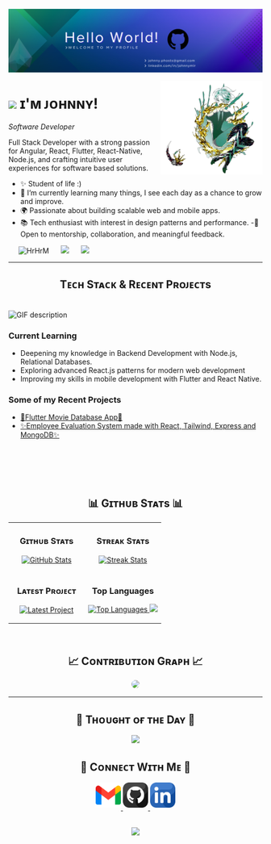 <!--Banner-->
![Kiran1689 Banner Image](./banner2.png)

<!--Image-->
<div>
  <img align="right" width="40%" src="./phos_bless.png">
</div>

<!--Header Name-->
# <img src="https://emojis.slackmojis.com/emojis/images/1531849430/4246/blob-sunglasses.gif?1531849430" width="20"/>  ɪ'ᴍ ᴊᴏʜɴɴʏ!
*Software Developer*
<br /> 

<!--Start Intro-->               
<p align="left">Full Stack Developer with a strong passion for Angular, React, Flutter, React-Native, Node.js, and crafting intuitive user experiences for software based solutions.</p>

- ✨ Student of life :)
- 🌱 I’m currently learning many things, I see each day as a chance to grow and improve.
- 🌍 Passionate about building scalable web and mobile apps.
- 📚 Tech enthusiast with interest in design patterns and performance.
-💬 Open to mentorship, collaboration, and meaningful feedback.
<!-- - 💻 Visit my [Portfolio]() for more details about my personal projects. -->
<!--End Intro-->

<!--Profile Count Badge-->
<p align="left">
  <img src="https://img.shields.io/badge/Always-Learning-blueviolet?style=for-the-badge&logo=github" alt="HrHrM" style="padding-left:20px;padding-right:20px"  />
  <img src="https://img.shields.io/badge/Coffee%20Lover-%E2%98%95-purple?style=for-the-badge" style="padding-right:20px;" />
<img src="https://img.shields.io/badge/Code%20&%20Create-%F0%9F%92%BB-blue?style=for-the-badge"/>

</p>

---


<!--Languages and Tools Section-->       
<h2 align="center" style="padding-bottom:20px">Tᴇᴄʜ Sᴛᴀᴄᴋ & Rᴇᴄᴇɴᴛ Pʀᴏᴊᴇᴄᴛs</h2>
<picture>
  <source media="(prefers-color-scheme: dark)" srcset="./Skills_Animation_Dark.gif">
  <source media="(prefers-color-scheme: light)" srcset="./Skills_Animation_White.gif">
  <img align="left" alt="GIF description" src="./Skills_Animation_White.gif">
</picture>
<br />

<h3 align="left">Current Learning</h3>
<ul align="left">
  <li>Deepening my knowledge in Backend Development with Node.js, Relational Databases.</li>
  <li>Exploring advanced React.js patterns for modern web development</li>
  <li>Improving my skills in mobile development with Flutter and React Native.</li>
</ul>
  
<h3 align="left">Some of my Recent Projects</h3>
<ul align="left">
  <li><a href="https://github.com/HrHrM/Flutter-TMDB-App">📱Flutter Movie Database App🎥</a></li>
  <li><a href="https://github.com/HrHrM/employee-evaluation-system">✨Employee Evaluation System made with React, Tailwind, Express and MongoDB✨</a></li>
</ul>
<br />
<br />
<br />
<br />

<!--Github stats Table--> 
<h2 align="center">📊 Gɪᴛʜᴜʙ Sᴛᴀᴛs 📊</h2>
<table width="100%">
  <tr>
    <td width="50%">
      <h3 align="center"><strong>Gɪᴛʜᴜʙ Sᴛᴀᴛs</strong></h3>
      <p align="center">
        <a href="https://github.com/HrHrM">
       <img align="center" src="https://github-readme-stats.vercel.app/api?username=HrHrM&count_private=true&show_icons=true&theme=nightowl&bg_color=0,1a1a40,5f6caf&title_color=c792ea&text_color=ffffff&rank_icon=github&hide=prs,issues,contribs&show=reviews,prs_merged,prs_merged_percentage" alt="GitHub Stats" />
        </a>
      </p>
    </td>
    <td width="50%">
      <h3 align="center"><strong>Sᴛʀᴇᴀᴋ Sᴛᴀᴛs</strong></h3>
      <p align="center">
        <a href="https://github.com/HrHrM">
          <img align="center" src="https://streak-stats.demolab.com?user=HrHrM&theme=nightowl&background=0,1a1a40,5f6caf&fire=c792ea&ring=89ddff&sideNums=c3f8ff&sideLabels=c3f8ff&dates=a1e3ff&currStreakNum=ffffff" alt="Streak Stats" />
        </a>
      </p>
    </td>
  </tr>
  <tr>
    <td width="50%">
      <h3 align="center"><strong>Lᴀᴛᴇsᴛ Pʀᴏᴊᴇᴄᴛ</strong></h3>
      <p align="center">
        <a href="https://github.com/HrHrM/Flutter-TMDB-App">
         <img align="center" width="470" src="https://github-readme-stats.vercel.app/api/pin/?username=HrHrM&repo=Flutter-TMDB-App&theme=nightowl&show_owner=true&bg_color=0,1a1a40,5f6caf&title_color=c792ea&text_color=ffffff" alt="Latest Project" />
        </a>
      </p>
    </td>
    <td width="50%">
      <h3 align="center"><strong>Top Languages</strong></h3>
      <p align="center">
        <a href="https://github.com/HrHrM">
          <img src="https://github-readme-stats.vercel.app/api/top-langs/?username=HrHrM&layout=compact&theme=nightowl&bg_color=0,1a1a40,5f6caf&title_color=c792ea&text_color=ffffff" alt="Top Languages" />
            <img src="https://skillicons.dev/icons?i=angular,react,flutter,ts,js,html,css,firebase" />
        </a>
      </p>
    </td>
  </tr>
</table>
<br />

<!--Contribution Graph-->
<h2 align="center">📈 Cᴏɴᴛʀɪʙᴜᴛɪᴏɴ Gʀᴀᴘʜ 📈</h2>
<div align="center">
  <img src="https://github-readme-activity-graph.vercel.app/graph?username=HrHrM&bg_color=1a1a40,2a2a72,3f3fbf&color=ffffff&line=9f7aea&point=ffffff&area=true&hide_border=true" style="border-radius: 15px;" />
</div>

---

<!--Dynamic Quote card updates everyday at 12 PM--> 
<h2 align="center">🌟 Tʜᴏᴜɢʜᴛ ᴏғ ᴛʜᴇ Dᴀʏ 🌟</h2>

<!--STARTS_HERE_QUOTE_CARD-->
<p align="center">
  <img src="https://readme-daily-quotes.vercel.app/api?author=Anonymous&quote=Even%20if%20it%20wears%20me%20down,%20even%20if%20I%20shatter%20a%20little%20each%20day%20%E2%80%94%20I%E2%80%99ll%20keep%20going,%20because%20becoming%20better%20is%20the%20only%20thing%20I%20have%20left.&theme=dark&bg_color=1a1a40&author_color=c792ea&accent_color=c792ea&text_color=ffffff">
</p>
<!--ENDS_HERE_QUOTE_CARD-->

<!--Contact Section--> 
<h2 align="center">🤝 Cᴏɴɴᴇᴄᴛ Wɪᴛʜ Mᴇ 📧 </h2>
  <div align="center">
  
  <a href="mailto:johnny.phosts@gmail.com" target="_blank">
    <img src="./gmail.png" width=50 height=50 alt="kohnny.phosts@gmail.com" style="margin-bottom: 5px;" />
  </a>
  <a href="https://www.githubcom/HrHrM" target="_blank">
    <img src="./github.png" width=50 height=50 alt="HrHrM" style="margin-bottom: 5px;" />
  </a>
  <a href="https://www.linkedin.com/in/johnnymlr/" target="_blank">
    <img src="./linkedin.png" width=50 height=50 alt="linkedin" style="margin-bottom: 5px;" />
  </a>  
  <!-- <a href="" target="_blank">
  <img src="./dev_to.png" width=50 height=50 alt="" style="margin-bottom: 5px;" />
  </a> -->
</div>
<br/>

<!--Footer--> 
<p align="center">
  <img src="https://capsule-render.vercel.app/api?type=waving&color=gradient&height=65&section=footer"/>
</p>
